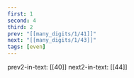 ```yaml
---
first: 1
second: 4
third: 2
prev: "[[many_digits/1/41]]"
next: "[[many_digits/1/43]]"
tags: [even]
---
```

prev2-in-text: [[40]]
next2-in-text: [[44]]
